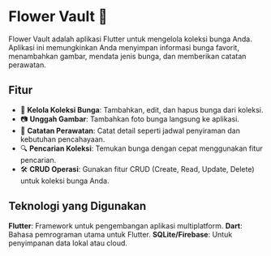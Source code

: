 # Flower Vault 🌸

Flower Vault adalah aplikasi Flutter untuk mengelola koleksi bunga Anda. Aplikasi ini memungkinkan Anda menyimpan informasi bunga favorit, menambahkan gambar, mendata jenis bunga, dan memberikan catatan perawatan. 

## Fitur

- 🌼 **Kelola Koleksi Bunga**: Tambahkan, edit, dan hapus bunga dari koleksi.
- 📷 **Unggah Gambar**: Tambahkan foto bunga langsung ke aplikasi.
- 📝 **Catatan Perawatan**: Catat detail seperti jadwal penyiraman dan kebutuhan pencahayaan.
- 🔍 **Pencarian Koleksi**: Temukan bunga dengan cepat menggunakan fitur pencarian.
- 🛠️ **CRUD Operasi**: Gunakan fitur CRUD (Create, Read, Update, Delete) untuk koleksi bunga Anda.

## Teknologi yang Digunakan
**Flutter**: Framework untuk pengembangan aplikasi multiplatform.
**Dart**: Bahasa pemrograman utama untuk Flutter.
**SQLite/Firebase**: Untuk penyimpanan data lokal atau cloud.


